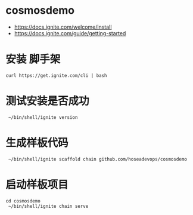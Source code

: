 # cosmosdemo

* https://docs.ignite.com/welcome/install
* https://docs.ignite.com/guide/getting-started

# 安装 脚手架


```
curl https://get.ignite.com/cli | bash
```

# 测试安装是否成功

```
 ~/bin/shell/ignite version
```
# 生成样板代码

```
 ~/bin/shell/ignite scaffold chain github.com/hoseadevops/cosmosdemo
```
# 启动样板项目

```
cd cosmosdemo
 ~/bin/shell/ignite chain serve
```
